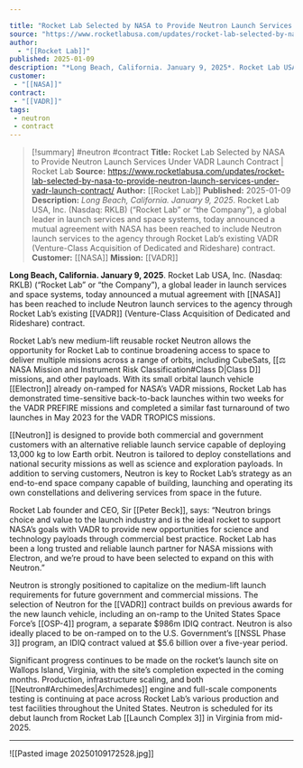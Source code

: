```yaml
---

title: "Rocket Lab Selected by NASA to Provide Neutron Launch Services Under VADR Launch Contract | Rocket Lab"
source: "https://www.rocketlabusa.com/updates/rocket-lab-selected-by-nasa-to-provide-neutron-launch-services-under-vadr-launch-contract/"
author:
  - "[[Rocket Lab]]"
published: 2025-01-09
description: "*Long Beach, California. January 9, 2025*. Rocket Lab USA, Inc. (Nasdaq: RKLB) (“Rocket Lab” or “the Company”), a global leader in launch services and space systems, today announced a mutual agreement with NASA has been reached to include Neutron launch services to the agency through Rocket Lab’s existing VADR (Venture-Class Acquisition of Dedicated and Rideshare) contract."
customer:
 - "[[NASA]]"
contract: 
 - "[[VADR]]"
tags:
 - neutron
 - contract
---
```

>[!summary]
#neutron #contract
**Title:** Rocket Lab Selected by NASA to Provide Neutron Launch Services Under VADR Launch Contract | Rocket Lab
**Source:** https://www.rocketlabusa.com/updates/rocket-lab-selected-by-nasa-to-provide-neutron-launch-services-under-vadr-launch-contract/
**Author:** [[Rocket Lab]]
**Published:** 2025-01-09
**Description:** *Long Beach, California. January 9, 2025*. Rocket Lab USA, Inc. (Nasdaq: RKLB) (“Rocket Lab” or “the Company”), a global leader in launch services and space systems, today announced a mutual agreement with NASA has been reached to include Neutron launch services to the agency through Rocket Lab’s existing VADR (Venture-Class Acquisition of Dedicated and Rideshare) contract.
**Customer:** [[NASA]]
**Mission:** [[VADR]]

**Long Beach, California. January 9, 2025**. Rocket Lab USA, Inc. (Nasdaq: RKLB) (“Rocket Lab” or “the Company”), a global leader in launch services and space systems, today announced a mutual agreement with [[NASA]] has been reached to include Neutron launch services to the agency through Rocket Lab’s existing [[VADR]] (Venture-Class Acquisition of Dedicated and Rideshare) contract.

Rocket Lab’s new medium-lift reusable rocket Neutron allows the opportunity for Rocket Lab to continue broadening access to space to deliver multiple missions across a range of orbits, including CubeSats, [[⚖️ NASA Mission and Instrument Risk Classification#Class D|Class D]] missions, and other payloads. With its small orbital launch vehicle [[Electron]] already on-ramped for NASA’s VADR missions, Rocket Lab has demonstrated time-sensitive back-to-back launches within two weeks for the VADR PREFIRE missions and completed a similar fast turnaround of two launches in May 2023 for the VADR TROPICS missions.

[[Neutron]] is designed to provide both commercial and government customers with an alternative reliable launch service capable of deploying 13,000 kg to low Earth orbit. Neutron is tailored to deploy constellations and national security missions as well as science and exploration payloads. In addition to serving customers, Neutron is key to Rocket Lab’s strategy as an end-to-end space company capable of building, launching and operating its own constellations and delivering services from space in the future.

Rocket Lab founder and CEO, Sir [[Peter Beck]], says: “Neutron brings choice and value to the launch industry and is the ideal rocket to support NASA’s goals with VADR to provide new opportunities for science and technology payloads through commercial best practice. Rocket Lab has been a long trusted and reliable launch partner for NASA missions with Electron, and we’re proud to have been selected to expand on this with Neutron.”

Neutron is strongly positioned to capitalize on the medium-lift launch requirements for future government and commercial missions. The selection of Neutron for the [[VADR]] contract builds on previous awards for the new launch vehicle, including an on-ramp to the United States Space Force’s [[OSP-4]] program, a separate $986m IDIQ contract. Neutron is also ideally placed to be on-ramped on to the U.S. Government’s [[NSSL Phase 3]] program, an IDIQ contract valued at $5.6 billion over a five-year period.

Significant progress continues to be made on the rocket’s launch site on Wallops Island, Virginia, with the site’s completion expected in the coming months. Production, infrastructure scaling, and both [[Neutron#Archimedes|Archimedes]] engine and full-scale components testing is continuing at pace across Rocket Lab’s various production and test facilities throughout the United States. Neutron is scheduled for its debut launch from Rocket Lab [[Launch Complex 3]] in Virginia from mid-2025.

---

![[Pasted image 20250109172528.jpg]]